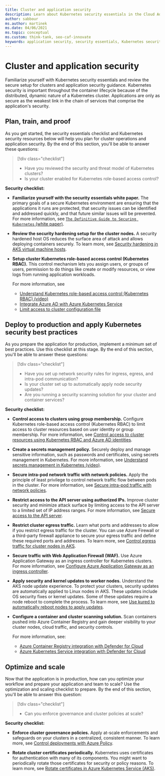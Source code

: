 ```yaml
---
title: Cluster and application security
description: Learn about Kubernetes security essentials in the Cloud Adoption Framework for cluster and application security.
author: sabbour
ms.author: martinek
ms.date: 04/06/2021
ms.topic: conceptual
ms.custom: think-tank, seo-caf-innovate
keywords: application security, security essentials, Kubernetes security
---
```


# Cluster and application security

Familiarize yourself with Kubernetes security essentials and review the secure setup for clusters and application security guidance. Kubernetes security is important throughout the container lifecycle because of the distributed, dynamic nature of a Kubernetes cluster. Applications are only as secure as the weakest link in the chain of services that comprise the application's security.

## Plan, train, and proof

As you get started, the security essentials checklist and Kubernetes security resources below will help you plan for cluster operations and application security. By the end of this section, you'll be able to answer these questions:

> [!div class="checklist"]
>
> - Have you reviewed the security and threat model of Kubernetes clusters?
> - Is your cluster enabled for Kubernetes role-based access control?

**Security checklist:**

- **Familiarize yourself with the security essentials white paper.** The primary goals of a secure Kubernetes environment are ensuring that the applications it runs are protected, that security issues can be identified and addressed quickly, and that future similar issues will be prevented. For more information, see [`The Definitive Guide to Securing Kubernetes` (white paper)](https://cdn2.hubspot.net/hubfs/1665891/Assets/The%20Definitive%20Guide%20to%20Securing%20Kubernetes.pdf).

- **Review the security hardening setup for the cluster nodes.** A security hardened host OS reduces the surface area of attack and allows deploying containers securely. To learn more, see [Security hardening in AKS virtual machine hosts](/azure/aks/security-hardened-vm-host-image).

- **Setup cluster Kubernetes role-based access control (Kubernetes RBAC).** This control mechanism lets you assign users, or groups of users, permission to do things like create or modify resources, or view logs from running application workloads.

  For more information, see
  - [Understand Kubernetes role-based access control (Kubernetes RBAC)  (video)](https://www.youtube.com/watch?list=PLLasX02E8BPCrIhFrc_ZiINhbRkYMKdPT&v=G3R24JSlGjY&index=12) <br>
  - [Integrate Azure AD with Azure Kubernetes Service](/azure/aks/azure-ad-integration-cli) <br>
  - [Limit access to cluster configuration file](/azure/aks/control-kubeconfig-access)

## Deploy to production and apply Kubernetes security best practices

As you prepare the application for production, implement a minimum set of best practices. Use this checklist at this stage. By the end of this section, you'll be able to answer these questions:

> [!div class="checklist"]
>
> - Have you set up network security rules for ingress, egress, and intra-pod communication?
> - Is your cluster set up to automatically apply node security updates?
> - Are you running a security scanning solution for your cluster and container services?

**Security checklist:**

- **Control access to clusters using group membership.** Configure Kubernetes role-based access control (Kubernetes RBAC) to limit access to cluster resources based on user identity or group membership. For more information, see [Control access to cluster resources using Kubernetes RBAC and Azure AD identities](/azure/aks/azure-ad-rbac).

- **Create a secrets management policy.** Securely deploy and manage sensitive information, such as passwords and certificates, using secrets management in Kubernetes. For more information, see [Understand secrets management in Kubernetes (video)](https://www.youtube.com/watch?list=PLLasX02E8BPCrIhFrc_ZiINhbRkYMKdPT&v=KmhM33j5WYk&index=10).

- **Secure intra-pod network traffic with network policies.** Apply the principle of least privilege to control network traffic flow between pods in the cluster. For more information, see [Secure intra-pod traffic with network policies](/azure/aks/use-network-policies).

- **Restrict access to the API server using authorized IPs.** Improve cluster security and minimize attack surface by limiting access to the API server to a limited set of IP address ranges. For more information, see [Secure access to the API server](/azure/aks/api-server-authorized-ip-ranges).

- **Restrict cluster egress traffic.** Learn what ports and addresses to allow if you restrict egress traffic for the cluster. You can use Azure Firewall or a third-party firewall appliance to secure your egress traffic and define these required ports and addresses. To learn more, see [Control egress traffic for cluster nodes in AKS](/azure/aks/limit-egress-traffic).

- **Secure traffic with Web Application Firewall (WAF).** Use Azure Application Gateway as an ingress controller for Kubernetes clusters. For more information, see [Configure Azure Application Gateway as an ingress controller](/azure/application-gateway/ingress-controller-overview).

- **Apply security and kernel updates to worker nodes.** Understand the AKS node update experience. To protect your clusters, security updates are automatically applied to Linux nodes in AKS. These updates include OS security fixes or kernel updates. Some of these updates require a node reboot to complete the process. To learn more, see [Use kured to automatically reboot nodes to apply updates](/azure/aks/node-updates-kured).

- **Configure a container and cluster scanning solution.** Scan containers pushed into Azure Container Registry and gain deeper visibility to your cluster nodes, cloud traffic, and security controls.

  For more information, see:
  - [Azure Container Registry integration with Defender for Cloud](/azure/security-center/defender-for-container-registries-introduction) <br>
  - [Azure Kubernetes Service integration with Defender for Cloud](/azure/security-center/defender-for-kubernetes-introduction)

## Optimize and scale

Now that the application is in production, how can you optimize your workflow and prepare your application and team to scale? Use the optimization and scaling checklist to prepare. By the end of this section, you'll be able to answer this question:

> [!div class="checklist"]
>
> - Can you enforce governance and cluster policies at scale?

**Security checklist:**

- **Enforce cluster governance policies.** Apply at-scale enforcements and safeguards on your clusters in a centralized, consistent manner. To learn more, see [Control deployments with Azure Policy](/azure/governance/policy/concepts/policy-for-kubernetes).

- **Rotate cluster certificates periodically.** Kubernetes uses certificates for authentication with many of its components. You might want to periodically rotate those certificates for security or policy reasons. To learn more, see [Rotate certificates in Azure Kubernetes Service (AKS)](/azure/aks/certificate-rotation).
